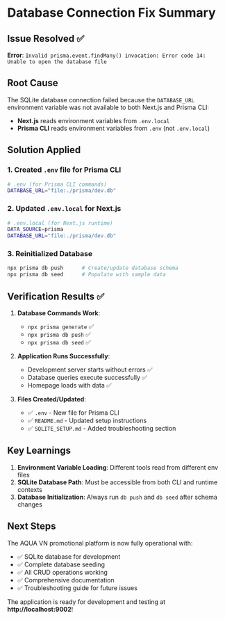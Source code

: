 # Database Connection Fix Summary

## Issue Resolved ✅
**Error**: `Invalid prisma.event.findMany() invocation: Error code 14: Unable to open the database file`

## Root Cause
The SQLite database connection failed because the `DATABASE_URL` environment variable was not available to both Next.js and Prisma CLI:

- **Next.js** reads environment variables from `.env.local`
- **Prisma CLI** reads environment variables from `.env` (not `.env.local`)

## Solution Applied

### 1. Created `.env` file for Prisma CLI
```bash
# .env (for Prisma CLI commands)
DATABASE_URL="file:./prisma/dev.db"
```

### 2. Updated `.env.local` for Next.js
```bash
# .env.local (for Next.js runtime)
DATA_SOURCE=prisma
DATABASE_URL="file:./prisma/dev.db"
```

### 3. Reinitialized Database
```bash
npx prisma db push      # Create/update database schema
npx prisma db seed      # Populate with sample data
```

## Verification Results ✅

1. **Database Commands Work**: 
   - `npx prisma generate` ✅ 
   - `npx prisma db push` ✅
   - `npx prisma db seed` ✅

2. **Application Runs Successfully**:
   - Development server starts without errors ✅
   - Database queries execute successfully ✅
   - Homepage loads with data ✅

3. **Files Created/Updated**:
   - ✅ `.env` - New file for Prisma CLI
   - ✅ `README.md` - Updated setup instructions
   - ✅ `SQLITE_SETUP.md` - Added troubleshooting section

## Key Learnings

1. **Environment Variable Loading**: Different tools read from different env files
2. **SQLite Database Path**: Must be accessible from both CLI and runtime contexts
3. **Database Initialization**: Always run `db push` and `db seed` after schema changes

## Next Steps

The AQUA VN promotional platform is now fully operational with:
- ✅ SQLite database for development
- ✅ Complete database seeding
- ✅ All CRUD operations working
- ✅ Comprehensive documentation
- ✅ Troubleshooting guide for future issues

The application is ready for development and testing at **http://localhost:9002**!
